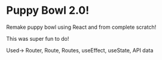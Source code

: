 # Puppy Bowl 2.0!

Remake puppy bowl using React and from complete scratch!

This was super fun to do!

Used-> Router, Route, Routes, useEffect, useState, API data

